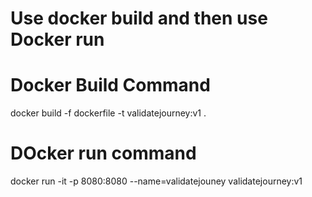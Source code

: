 # Use docker build and then use Docker run

# Docker Build Command
docker build -f dockerfile -t validatejourney:v1 .
# DOcker run command
docker run -it -p 8080:8080 --name=validatejouney validatejourney:v1
